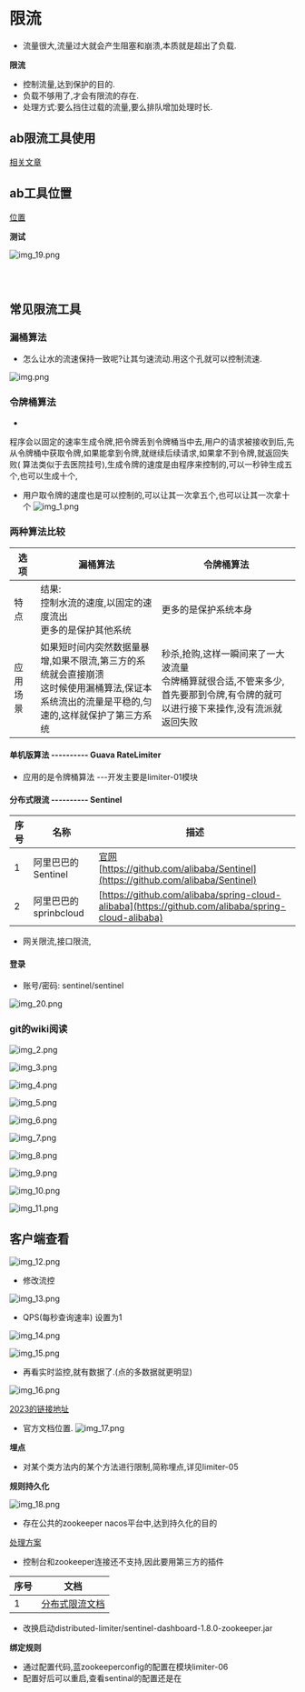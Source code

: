 # 限流

* 流量很大,流量过大就会产生阻塞和崩溃,本质就是超出了负载.

**限流**

* 控制流量,达到保护的目的.
* 负载不够用了,才会有限流的存在.
* 处理方式:要么挡住过载的流量,要么排队增加处理时长.

## ab限流工具使用

[相关文章](../doc/ApacheBench的安装.md)

## ab工具位置

[位置](./limiter-01/ab-test/Apache24/bin)

**测试**

![img_19.png](img_19.png)

```

 

```

## 常见限流工具

### 漏桶算法

* 怎么让水的流速保持一致呢?让其匀速流动.用这个孔就可以控制流速.

![img.png](img.png)

### 令牌桶算法

*

程序会以固定的速率生成令牌,把令牌丢到令牌桶当中去,用户的请求被接收到后,先从令牌桶中获取令牌,如果能拿到令牌,就继续后续请求,如果拿不到令牌,就返回失败(
算法类似于去医院挂号),生成令牌的速度是由程序来控制的,可以一秒钟生成五个,也可以生成十个,

* 用户取令牌的速度也是可以控制的,可以让其一次拿五个,也可以让其一次拿十个
  ![img_1.png](img_1.png)

### 两种算法比较

| 选项   | 漏桶算法                                                                         | 令牌桶算法                                                                 |
|------|------------------------------------------------------------------------------|-----------------------------------------------------------------------|
| 特点   | 结果:<br>控制水流的速度,以固定的速度流出<br>更多的是保护其他系统                                        | 更多的是保护系统本身                                                            |
| 应用场景 | 如果短时间内突然数据量暴增,如果不限流,第三方的系统就会直接崩溃<br>这时候使用漏桶算法,保证本系统流出的流量是平稳的,匀速的,这样就保护了第三方系统 | 秒杀,抢购,这样一瞬间来了一大波流量<br>令牌桶算就很合适,不管来多少,首先要那到令牌,有令牌的就可以进行接下来操作,没有流派就返回失败 |

#### 单机版算法 ---------- Guava RateLimiter

* 应用的是令牌桶算法 ---开发主要是limiter-01模块

#### 分布式限流 ---------- Sentinel

| 序号 | 名称               | 描述                                                                                                                   |
|----|------------------|----------------------------------------------------------------------------------------------------------------------|
| 1  | 阿里巴巴的Sentinel    | [官网](https://sentinelguard.io/zh-cn/)<br> [https://github.com/alibaba/Sentinel](https://github.com/alibaba/Sentinel) |
| 2  | 阿里巴巴的sprinbcloud | [https://github.com/alibaba/spring-cloud-alibaba](https://github.com/alibaba/spring-cloud-alibaba)                   |

* 网关限流,接口限流,

#### 登录

* 账号/密码: sentinel/sentinel

![img_20.png](img_20.png)

### git的wiki阅读

![img_2.png](img_2.png)

![img_3.png](img_3.png)

![img_4.png](img_4.png)

![img_5.png](img_5.png)

![img_6.png](img_6.png)

![img_7.png](img_7.png)

![img_8.png](img_8.png)

![img_9.png](img_9.png)

![img_10.png](img_10.png)

![img_11.png](img_11.png)

## 客户端查看

![img_12.png](img_12.png)

* 修改流控

![img_13.png](img_13.png)

* QPS(每秒查询速率) 设置为1

![img_14.png](img_14.png)

![img_15.png](img_15.png)

* 再看实时监控,就有数据了.(点的多数据就更明显)

![img_16.png](img_16.png)

[2023的链接地址](https://github.com/alibaba/spring-cloud-alibaba/blob/2022.x/spring-cloud-alibaba-examples/sentinel-example/sentinel-core-example/readme-zh.md)

* 官方文档位置.
  ![img_17.png](img_17.png)

**埋点**

* 对某个类方法内的某个方法进行限制,简称埋点,详见limiter-05

**规则持久化**

![img_18.png](img_18.png)

* 存在公共的zookeeper nacos平台中,达到持久化的目的

[处理方案](https://github.com/alibaba/Sentinel/wiki/%E5%9C%A8%E7%94%9F%E4%BA%A7%E7%8E%AF%E5%A2%83%E4%B8%AD%E4%BD%BF%E7%94%A8-Sentinel)

* 控制台和zookeeper连接还不支持,因此要用第三方的插件

| 序号 | 文档                         |
|----|----------------------------|
| 1  | [分布式限流文档](../doc/分布式限流.md) |

* 改换启动distributed-limiter/sentinel-dashboard-1.8.0-zookeeper.jar

**绑定规则**

* 通过配置代码,蓝zookeeperconfig的配置在模块limiter-06
* 配置好后可以重启,查看sentinal的配置还是在








